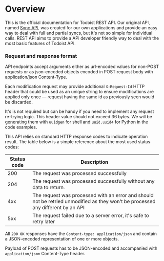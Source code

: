 # Overview

This is the official documentation for Todoist REST API. Our original API,
named [Sync API](/sync/), was created for our own applications and provide an
easy way to deal with full and partial syncs, but it's not so simple for
individual calls. REST API aims to provide a API developer friendly way to deal
with the most basic features of Todoist API.

### Request and response format

API endpoints accept arguments either as url-encoded values for non-POST
requests or as json-encoded objects encoded in POST request body with
application/json Content-Type.

Each modification request may provide additional `X-Request-Id` HTTP header that
could be used as an unique string to ensure modifications are applied only once
— request having the same id as previously seen would be discarded. 

It's is not required but can be handy if you need to implement any request
re-trying logic. This header value should not exceed 36 bytes. We will be
generating them with `uuidgen` for shell and `uuid.uuid4` for Python in the code
examples.

This API relies on standard HTTP response codes to indicate operation
result. The table below is a simple reference about the most used status codes:

Status code | Description
------------|------------
200 | The request was processed successfully
204 | The request was processed successfully without any data to return.
4xx | The request was processed with an error and should not be retried unmodified as they won't be processed any different by an API
5xx | The request failed due to a server error, it's safe to retry later

All `200 OK` responses have the `Content-type: application/json` and contain a
JSON-encoded representation of one or more objects.

Payload of POST requests has to be JSON-encoded and accompanied with
`application/json` Content-Type header.
